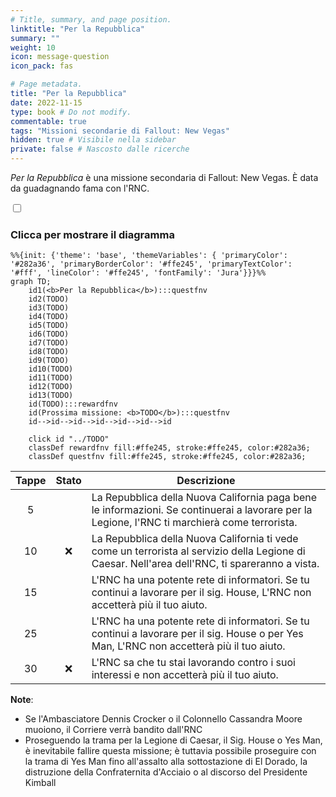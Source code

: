 ```yaml
---
# Title, summary, and page position.
linktitle: "Per la Repubblica"
summary: ""
weight: 10
icon: message-question
icon_pack: fas

# Page metadata.
title: "Per la Repubblica"
date: 2022-11-15
type: book # Do not modify.
commentable: true
tags: "Missioni secondarie di Fallout: New Vegas"
hidden: true # Visibile nella sidebar
private: false # Nascosto dalle ricerche
---
```


<div class="fnv">


*Per la Repubblica* è una missione secondaria di Fallout: New Vegas. È data da guadagnando fama con l'RNC.


<section class="chart-collapse">
<input type="checkbox" name="collapse2" id="handle2">
<h3 class="handle">
<label for="handle2">Clicca per mostrare il diagramma</label>
</h3>
<div class="content">

```mermaid
%%{init: {'theme': 'base', 'themeVariables': { 'primaryColor': '#282a36', 'primaryBorderColor': '#ffe245', 'primaryTextColor': '#fff', 'lineColor': '#ffe245', 'fontFamily': 'Jura'}}}%%
graph TD;
    id1(<b>Per la Repubblica</b>):::questfnv
    id2(TODO)
    id3(TODO)
    id4(TODO)
    id5(TODO)
    id6(TODO)
    id7(TODO) 
    id8(TODO)
    id9(TODO)
    id10(TODO)
    id11(TODO)
    id12(TODO)
    id13(TODO) 
    id(TODO):::rewardfnv
    id(Prossima missione: <b>TODO</b>):::questfnv
    id-->id-->id-->id-->id-->id-->id
    
    click id "../TODO"
    classDef rewardfnv fill:#ffe245, stroke:#ffe245, color:#282a36;
    classDef questfnv fill:#ffe245, stroke:#ffe245, color:#282a36;
```

</div>
</section>

| Tappe |       Stato        | Descrizione |
|:-----:|:------------------:| ----------- |
|                           5                           |            | La Repubblica della Nuova California paga bene le informazioni. Se continuerai a lavorare per la Legione, l'RNC ti marchierà come terrorista.                               |
|                           10                          |   ❌  | La Repubblica della Nuova California ti vede come un terrorista al servizio della Legione di Caesar. Nell'area dell'RNC, ti spareranno a vista.                             |
|                           15                          |            | L'RNC ha una potente rete di informatori. Se tu continui a lavorare per il sig. House, L'RNC non accetterà più il tuo aiuto.                                                |
|                           25                          |            | L'RNC ha una potente rete di informatori. Se tu continui a lavorare per il sig. House o per Yes Man, L'RNC non accetterà più il tuo aiuto.                                  |
|                           30                          |   ❌  | L'RNC sa che tu stai lavorando contro i suoi interessi e non accetterà più il tuo aiuto.                                                                                    |







**Note**:
- Se l'Ambasciatore Dennis Crocker o il Colonnello Cassandra Moore muoiono, il Corriere verrà bandito dall'RNC
- Proseguendo la trama per la Legione di Caesar, il Sig. House o Yes Man, è inevitabile fallire questa missione; è tuttavia possibile proseguire con la trama di Yes Man fino all'assalto alla sottostazione di El Dorado, la distruzione della Confraternita d'Acciaio o al discorso del Presidente Kimball


</div>


